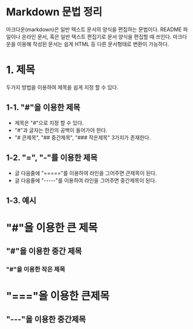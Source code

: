 Markdown 문법 정리
=================
마크다운(markdown)은 일반 텍스트 문서의 양식을 편집하는 문법이다. README 파일이나 온라인 문서, 혹은 일반 텍스트 편집기로 문서 양식을 편집할 때 쓰인다. 마크다운을 이용해 작성된 문서는 쉽게 HTML 등 다른 문서형태로 변환이 가능하다.

# 1. 제목
두가지 방법을 이용하여 제목을 쉽게 지정 할 수 있다.

## 1-1. "#"을 이용한 제목
- 제목은 "#"으로 지정 할 수 있다.
- "#"과 글자는 한칸의 공백이 들어가야 한다.
- "# 큰제목", "## 중간제목", "### 작은제목" 3가지가 존재한다.

## 1-2. "=", "-"를 이용한 제목
- 글 다음줄에 "====="를 이용하여 라인을 그어주면 큰제목이 된다.
- 글 다음줄에 "-----"를 이용하여 라인을 그어주면 중간제목이 된다.

## 1-3. 예시
# "#"을 이용한 큰 제목
## "#"을 이용한 중간 제목
### "#"을 이용한 작은 제목
"==="을 이용한 큰제목
=====
"---"을 이용한 중간제목
-----
